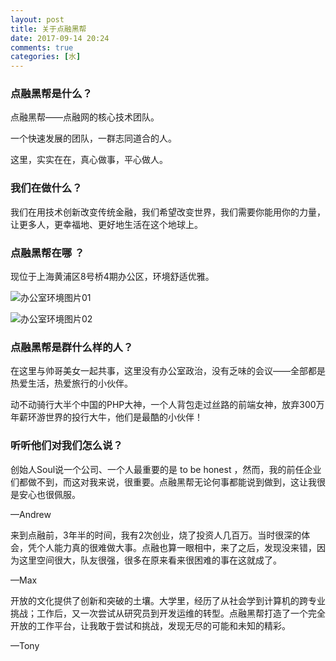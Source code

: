 ```yaml
---
layout: post
title: 关于点融黑帮
date: 2017-09-14 20:24
comments: true
categories: [水]
---
```


### 点融黑帮是什么？

点融黑帮——点融网的核心技术团队。

一个快速发展的团队，一群志同道合的人。

这里，实实在在，真心做事，平心做人。

### 我们在做什么？

我们在用技术创新改变传统金融，我们希望改变世界，我们需要你能用你的力量，让更多人，更幸福地、更好地生活在这个地球上。

### 点融黑帮在哪 ？

现位于上海黄浦区8号桥4期办公区，环境舒适优雅。

![办公室环境图片01](../assets/pic/dianrong/office-01@640.jpeg)

![办公室环境图片02](../assets/pic/dianrong/office-02@640.jpeg)

### 点融黑帮是群什么样的人？

在这里与帅哥美女一起共事，这里没有办公室政治，没有乏味的会议——全部都是热爱生活，热爱旅行的小伙伴。

动不动骑行大半个中国的PHP大神，一个人背包走过丝路的前端女神，放弃300万年薪环游世界的投行大牛，他们是最酷的小伙伴！

### 听听他们对我们怎么说？

创始人Soul说一个公司、一个人最重要的是 to be honest ，然而，我的前任企业们都做不到，而这对我来说，很重要。点融黑帮无论何事都能说到做到，这让我很是安心也很佩服。

—Andrew

来到点融前，3年半的时间，我有2次创业，烧了投资人几百万。当时很深的体会，凭个人能力真的很难做大事。点融也算一眼相中，来了之后，发现没来错，因为这里空间很大，队友很强，很多在原来看来很困难的事在这就成了。

—Max

开放的文化提供了创新和突破的土壤。大学里，经历了从社会学到计算机的跨专业挑战；工作后，又一次尝试从研究员到开发运维的转型。点融黑帮打造了一个完全开放的工作平台，让我敢于尝试和挑战，发现无尽的可能和未知的精彩。

—Tony

